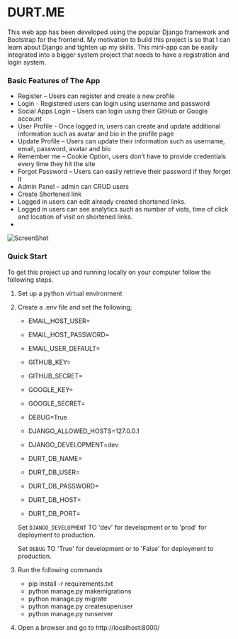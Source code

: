 # DURT.ME
This web app has been developed using the popular Django framework and Bootstrap for the frontend. My motivation to build this project is so that I can learn about Django and tighten up my skills. This mini-app can be easily integrated into a bigger system project that needs to have a registration and login system.

### Basic Features of The App
    
* Register – Users can register and create a new profile
* Login - Registered users can login using username and password
* Social Apps Login – Users can login using their GitHub or Google account
* User Profile - Once logged in, users can create and update additional information such as avatar and bio in the profile page
* Update Profile – Users can update their information such as username, email, password, avatar and bio
* Remember me – Cookie Option, users don’t have to provide credentials every time they hit the site
* Forgot Password – Users can easily retrieve their password if they forget it 
* Admin Panel – admin can CRUD users
* Create Shortened link
* Logged in users can edit already created shortened links.
* Logged in users can see analytics such as number of vists, time of click and location of visit on shortened links.
* 

![ScreenShot](https://lh3.googleusercontent.com/d5kaSfuidTJIhLNlrf5e0CqM7J68DqSxTANW7vHR3BM-KSasDESVTd1GS-XL4APjZ5sSSDk1PO3au5galL-hAw86lEAEq6JVDFgAexfyGrPmwaqJK8HtwKDn6vgvaOfN0EfbJMPRu8_XLnwaRqEwd9WBvKBX5DxWP34xJPrZ8d73GFYDVx0Adayjr0VGSkPZKYEi88YBN31Sj6005U_4Piy_9q-m5oH6e4fPsHsuobJI3z7fMsxLkUR8WdxhOCIpfAPJun2qgy6PNJvxgvts80mqLMSAXOE5EcOuf0bt0gBLpQboGjaXfOMA42x2NrFiCoI-Isb2OrWa2c93Ps17TfmcYBPWjcxWSwLrHkgT7vPL3P1ztr_vUBDCTkwOC-njBCLa_mDsDoWKr6NLvu3IdoweEsZKa5aUq1IT_Cmcr_2_RHVAYS-nvecwN5KonFOVWyXFoXxkBvEn4rS8uZu1E9HNrZ9dDjnLgR8fDlGFwaQ_vmsPNoAgCM8ygFQW7FRLP5xVqjsBu_GpbigBmoG25m3E9nDbGV2ADNMWngeNUHHH9m6meVyzEqdqWnQBKqqk5yFS0KX0eZkfwVrpylCyI2xaZHx6JQaCRSMu2wkAe2wOAiP-MgBEvumtfQXvXgBK70NQulgqHe6AH8U37-1u5Em2rEiRSIK0QVgrYHtsRsLc2u0kUWlET-VdYuKrrKnOloO4plwthDjQbDEwxgoqWbRW7JJH9bYQQ8AUTdizF63FHZbtpuM3ppf2WxPXHE3lYSK5NDAbj2oMTWZO9OpPSpabiIEIQLQlqQ=w1289-h968-no?authuser=0)


### Quick Start
To get this project up and running locally on your computer follow the following steps.
1. Set up a python virtual environment
2. Create a .env file and set the following;
    - EMAIL_HOST_USER=
    - EMAIL_HOST_PASSWORD=
    - EMAIL_USER_DEFAULT=

    - GITHUB_KEY=
    - GITHUB_SECRET=

    - GOOGLE_KEY=
    - GOOGLE_SECRET=

    - DEBUG=True

    - DJANGO_ALLOWED_HOSTS=127.0.0.1

    - DJANGO_DEVELOPMENT=dev

    - DURT_DB_NAME=
    - DURT_DB_USER=
    - DURT_DB_PASSWORD=
    - DURT_DB_HOST=
    - DURT_DB_PORT=
    
    Set ```DJANGO_DEVELOPMENT``` TO 'dev' for development or to 'prod' for deployment to production.

    Set ```DEBUG``` TO 'True' for development or to 'False' for deployment to production.

3. Run the following commands
    * pip install -r requirements.txt
    * python manage.py makemigrations
    * python manage.py migrate
    * python manage.py createsuperuser
    * python manage.py runserver
   
4. Open a browser and go to http://localhost:8000/


